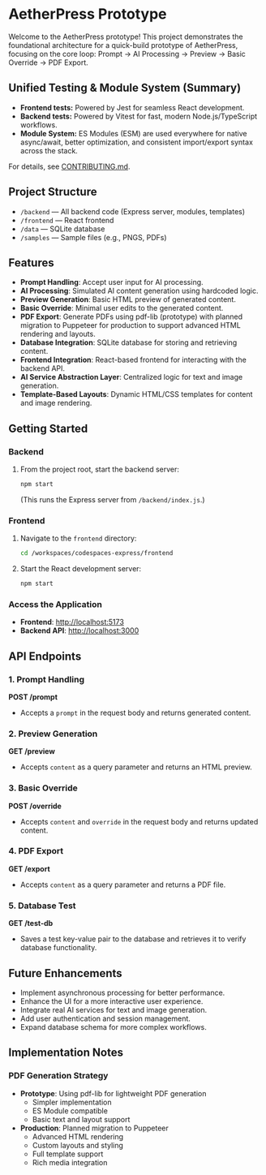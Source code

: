 # AetherPress Prototype

Welcome to the AetherPress prototype! This project demonstrates the foundational architecture for a quick-build prototype of AetherPress, focusing on the core loop: Prompt -> AI Processing -> Preview -> Basic Override -> PDF Export.

## Unified Testing & Module System (Summary)

- **Frontend tests:** Powered by Jest for seamless React development.
- **Backend tests:** Powered by Vitest for fast, modern Node.js/TypeScript workflows.
- **Module System:** ES Modules (ESM) are used everywhere for native async/await, better optimization, and consistent import/export syntax across the stack.

For details, see [CONTRIBUTING.md](CONTRIBUTING.md).

## Project Structure

- `/backend` — All backend code (Express server, modules, templates)
- `/frontend` — React frontend
- `/data` — SQLite database
- `/samples` — Sample files (e.g., PNGS, PDFs)

## Features

- **Prompt Handling**: Accept user input for AI processing.
- **AI Processing**: Simulated AI content generation using hardcoded logic.
- **Preview Generation**: Basic HTML preview of generated content.
- **Basic Override**: Minimal user edits to the generated content.
- **PDF Export**: Generate PDFs using pdf-lib (prototype) with planned migration to Puppeteer for production to support advanced HTML rendering and layouts.
- **Database Integration**: SQLite database for storing and retrieving content.
- **Frontend Integration**: React-based frontend for interacting with the backend API.
- **AI Service Abstraction Layer**: Centralized logic for text and image generation.
- **Template-Based Layouts**: Dynamic HTML/CSS templates for content and image rendering.

## Getting Started

### Backend

1. From the project root, start the backend server:
   ```bash
   npm start
   ```
   (This runs the Express server from `/backend/index.js`.)

### Frontend

1. Navigate to the `frontend` directory:
   ```bash
   cd /workspaces/codespaces-express/frontend
   ```
2. Start the React development server:
   ```bash
   npm start
   ```

### Access the Application

- **Frontend**: [http://localhost:5173](http://localhost:5173)
- **Backend API**: [http://localhost:3000](http://localhost:3000)

## API Endpoints

### 1. Prompt Handling

**POST /prompt**

- Accepts a `prompt` in the request body and returns generated content.

### 2. Preview Generation

**GET /preview**

- Accepts `content` as a query parameter and returns an HTML preview.

### 3. Basic Override

**POST /override**

- Accepts `content` and `override` in the request body and returns updated content.

### 4. PDF Export

**GET /export**

- Accepts `content` as a query parameter and returns a PDF file.

### 5. Database Test

**GET /test-db**

- Saves a test key-value pair to the database and retrieves it to verify database functionality.

## Future Enhancements

- Implement asynchronous processing for better performance.
- Enhance the UI for a more interactive user experience.
- Integrate real AI services for text and image generation.
- Add user authentication and session management.
- Expand database schema for more complex workflows.

## Implementation Notes

### PDF Generation Strategy

- **Prototype**: Using pdf-lib for lightweight PDF generation
  - Simpler implementation
  - ES Module compatible
  - Basic text and layout support
- **Production**: Planned migration to Puppeteer
  - Advanced HTML rendering
  - Custom layouts and styling
  - Full template support
  - Rich media integration
